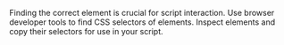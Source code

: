 Finding the correct element is crucial for script interaction. Use browser developer tools to find CSS selectors of elements. Inspect elements and copy their selectors for use in your script.
